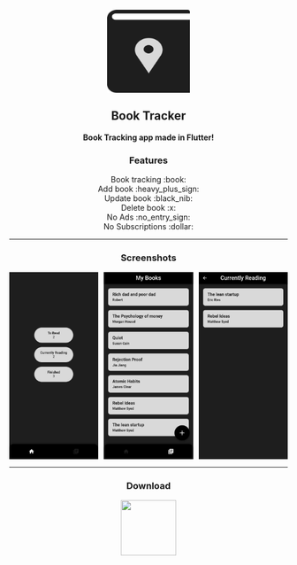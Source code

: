 <p align="center">
 <img width="150px" src="https://github.com/ashmil19/Book-Tracker/blob/master/fastlane/metadata/android/en-US/images/icon.png" align="center" alt="GitHub Readme  Stats" />
  <h2 align="center"><b>Book Tracker</b></h2>
  <p align="center"><b>Book Tracking app made in Flutter!</b></p>
</p>

<h3 align="center">Features</h3>
<p align="center">
    Book tracking :book:<br>
    Add book :heavy_plus_sign:<br>
    Update book :black_nib:<br>
    Delete book :x: <br>
    No Ads :no_entry_sign:<br>
    No Subscriptions :dollar:<br>
    
---


<h3 align="center">Screenshots</h3>

<div align="center" style="width:100%;display:flex;justify-content:space-between;">
<img width="32%" src="https://github.com/ashmil19/Book-Tracker/blob/master/fastlane/metadata/android/en-US/images/phoneScreenshots/1.jpg" align="center" alt="screenshot" />
<img width="32%" src="https://github.com/ashmil19/Book-Tracker/blob/master/fastlane/metadata/android/en-US/images/phoneScreenshots/2.jpg" align="center" alt="screenshot" />
<img width="32%" src="https://github.com/ashmil19/Book-Tracker/blob/master/fastlane/metadata/android/en-US/images/phoneScreenshots/3.jpg" align="center" alt="screenshot" />
</div>

---

  <h3 align="center">Download</h3>
  <p align="center" style="align-items:center">
    <a href="https://github.com/ashmil19/Book-Tracker/releases/download/v1.0/Book-Tracker.apk" rel="GitHub Releases">
      <img width="100" height="100" src="https://telegra.ph/file/21bb2cc648561f192cea4.png">
    </a>
  </p>
